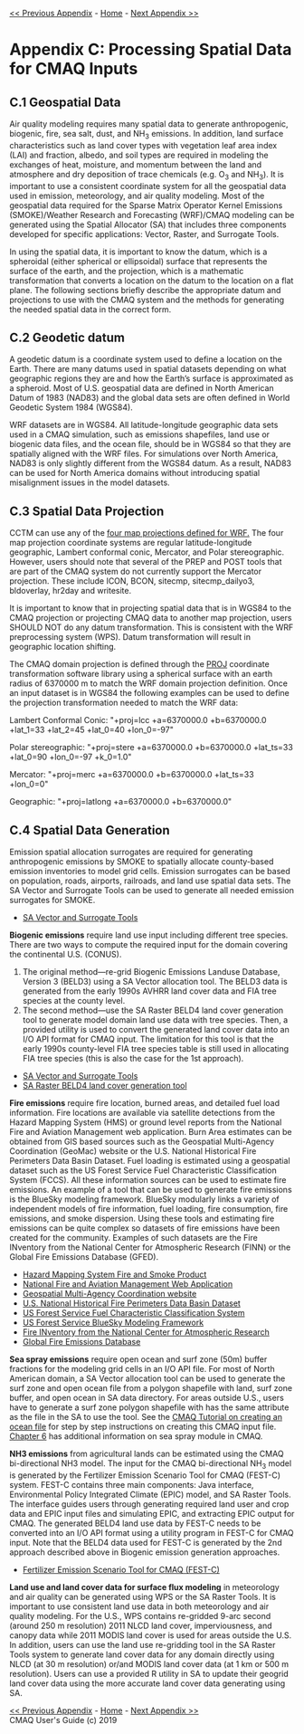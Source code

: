 <!-- BEGIN COMMENT -->

[<< Previous Appendix](CMAQ_UG_appendixB_emissions_control.md) - [Home](../README.md) - [Next Appendix >>](CMAQ_UG_appendixD_parallel_implementation.md)

<!-- END COMMENT -->

# Appendix C: Processing Spatial Data for CMAQ Inputs

## C.1 Geospatial Data

Air quality modeling requires many spatial data to generate anthropogenic,
biogenic, fire, sea salt, dust, and NH<sub>3</sub> emissions. In addition, land surface characteristics such as
land cover types with vegetation leaf area index (LAI) and fraction, albedo, and soil types are required in
modeling the exchanges of heat, moisture, and momentum between the land and atmosphere and dry deposition
of trace chemicals (e.g. O<sub>3</sub> and NH<sub>3</sub>). It is important to use a consistent coordinate system for all the
geospatial data used in emission, meteorology, and air quality modeling. Most of the geospatial data
required for the Sparse Matrix Operator Kernel Emissions (SMOKE)/Weather Research and Forecasting
(WRF)/CMAQ modeling can be generated using the Spatial Allocator (SA) that includes three components
developed for specific applications: Vector, Raster, and Surrogate Tools.

In using the spatial data, it is important to know the datum, which is a spheroidal (either spherical
 or ellipsoidal) surface that represents the surface of the earth, and the projection, which is a
 mathematic transformation that converts a location on the datum to the location on a flat plane.
 The following sections briefly describe the appropriate datum and projections to use with the CMAQ system
 and the methods for generating the needed spatial data in the correct form.

## C.2 Geodetic datum

 A geodetic datum is a coordinate system used to define a location on the Earth.
 There are many datums used in spatial datasets depending on what geographic regions they are and
 how the Earth’s surface is approximated as a spheroid.  Most of U.S. geospatial data are defined in
 North American Datum of 1983 (NAD83) and the global data sets are often defined in World Geodetic System
1984 (WGS84).

WRF datasets are in WGS84.  All latitude-longitude geographic data sets used in a CMAQ simulation,
such as emissions shapefiles, land use or biogenic data files, and the ocean file, should be in WGS84
so that they are spatially aligned with the WRF files.  For simulations over North America, NAD83 is only
slightly different from the WGS84 datum.  As a result, NAD83 can be used for North America domains without
introducing spatial misalignment issues in the model datasets.

## C.3 Spatial Data Projection

CCTM can use any of the [four map projections defined for WRF.](http://www2.mmm.ucar.edu/wrf/users/docs/user_guide_V3/users_guide_chap3.htm) 
The four map projection coordinate systems are regular latitude-longitude geographic, Lambert conformal conic, Mercator, and Polar
stereographic. However, users should note that several of the PREP and POST tools that are part of the CMAQ system do not currently support the Mercator projection.  These include ICON, BCON, sitecmp, sitecmp_dailyo3, bldoverlay, hr2day and writesite.

It is important to know that in projecting spatial data that is in WGS84 to the CMAQ projection or projecting CMAQ data to another map projection, users SHOULD NOT do any datum transformation. This is consistent with the WRF preprocessing system (WPS). Datum transformation will result in  geographic location shifting.

The CMAQ domain projection is defined through the [PROJ](https://proj.org) coordinate transformation software library using a spherical surface with an earth radius of 6370000 m to match the WRF domain projection definition.  Once an input dataset is in WGS84 the following examples can be used to define the projection transformation needed to match the WRF data:

Lambert Conformal Conic:  "+proj=lcc +a=6370000.0 +b=6370000.0 +lat_1=33 +lat_2=45 +lat_0=40 +lon_0=-97"

Polar stereographic:  "+proj=stere +a=6370000.0 +b=6370000.0 +lat_ts=33 +lat_0=90 +lon_0=-97 +k_0=1.0"

Mercator:  "+proj=merc +a=6370000.0 +b=6370000.0 +lat_ts=33 +lon_0=0"

Geographic:  "+proj=latlong +a=6370000.0 +b=6370000.0"

## C.4 Spatial Data Generation

Emission spatial allocation surrogates are required for generating anthropogenic emissions by SMOKE to
spatially allocate county-based emission inventories to model grid cells. Emission surrogates can be based
on population, roads, airports, railroads, and land use spatial data sets. The SA Vector and Surrogate
Tools can be used to generate all needed emission surrogates for SMOKE.

- [SA Vector and Surrogate Tools](https://www.cmascenter.org/sa-tools/) 

**Biogenic emissions** require land use input including different tree species. There are two ways to
compute the required input for the domain covering the continental U.S. (CONUS).

1. The original method—re-grid Biogenic Emissions Landuse Database, Version 3 (BELD3) using a SA Vector
allocation tool. The BELD3 data is generated from the early 1990s AVHRR land cover data and FIA tree
species at the county level.
2. The second method—use the SA Raster BELD4 land cover generation tool to generate model domain land use
 data with tree species. Then, a provided utility is used to convert the generated land cover data into
 an I/O API format for CMAQ input. The limitation for this tool is that the early 1990s county-level FIA tree species
 table is still used in allocating FIA tree species (this is also the case for the 1st approach).

- [SA Vector and Surrogate Tools](https://www.cmascenter.org/sa-tools/) 
- [SA Raster BELD4 land cover generation tool](https://www.cmascenter.org/sa-tools/documentation/4.2/Raster_Users_Guide_4_2.pdf) 

**Fire emissions** require fire location, burned areas, and detailed fuel load information.
Fire locations are available via satellite detections from the Hazard Mapping System (HMS) or ground
level reports from the National Fire and Aviation Management web application.  Burn Area estimates can
be obtained from GIS based sources such as the Geospatial Multi-Agency Coordination (GeoMac) website or
the U.S. National Historical Fire Perimeters Data Basin Dataset.  Fuel loading is estimated using a
geospatial dataset such as the US Forest Service Fuel Characteristic Classification System (FCCS).
All these information sources can be used to estimate fire emissions. An example of a tool that can
be used to generate fire emissions is the BlueSky modeling framework.  BlueSky modularly links a variety
of independent models of fire information, fuel loading, fire consumption, fire emissions, and smoke
dispersion.  Using these tools and estimating fire emissions can be quite complex so datasets of fire
emissions have been created for the community. Examples of such datasets are the Fire INventory from
the National Center for Atmospheric Research (FINN) or the Global Fire Emissions Database (GFED).

- [Hazard Mapping System Fire and Smoke Product](https://www.ospo.noaa.gov/Products/land/hms.html)
- [National Fire and Aviation Management Web Application](https://fam.nwcg.gov/fam-web/)
- [Geospatial Multi-Agency Coordination website](https://www.geomac.gov/)
- [U.S. National Historical Fire Perimeters Data Basin Dataset](https://www.arcgis.com/home/item.html?id=6b68271ebee147d99525e0b914823155) 
- [US Forest Service Fuel Characteristic Classification System](https://www.fs.fed.us/pnw/fera/fft/fccsmodule.shtml)
- [US Forest Service BlueSky Modeling Framework](https://sites.google.com/firenet.gov/wfaqrp-airfire-info/playground)  
- [Fire INventory from the National Center for Atmospheric Research](https://www2.acom.ucar.edu/modeling/finn-fire-inventory-ncar)
- [Global Fire Emissions Database](http://www.globalfiredata.org/)

**Sea spray emissions** require open ocean and surf zone (50m) buffer fractions for the modeling grid
 cells in an I/O API file. For most of North American domain, a SA Vector allocation tool can be used
 to generate the surf zone and open ocean file from a polygon shapefile with land, surf zone buffer,
 and open ocean in SA data directory. For areas outside U.S., users have to generate a surf zone polygon
 shapefile with has the same attribute as the file in the SA to use the tool.  See the [CMAQ Tutorial on creating an ocean file](Appendix/CMAQ_UG_tutorial_oceanfile.md) for step by step instructions on creating this CMAQ input file. [Chapter 6](CMAQ_UG_ch06_model_configuration_options.md#sea-spray) has additional information on sea spray module in CMAQ.

**NH3 emissions** from agricultural lands can be estimated using the CMAQ bi-directional NH3 model. The
input for the CMAQ bi-directional NH<sub>3</sub> model is generated by the Fertilizer Emission Scenario Tool for
CMAQ (FEST-C) system. FEST-C contains three main components: Java interface, Environmental Policy
Integrated Climate (EPIC) model, and SA Raster Tools. The interface guides users through generating
required land user and crop data and EPIC input files and simulating EPIC, and extracting EPIC output
for CMAQ. The generated BELD4 land use data by FEST-C needs to be converted into an I/O API format
using a utility program in FEST-C for CMAQ input. Note that the BELD4 data used for FEST-C is generated by the 2nd approach described above in Biogenic emission generation approaches.  

- [Fertilizer Emission Scenario Tool for CMAQ (FEST-C)](https://www.cmascenter.org/fest-c/) 

**Land use and land cover data for surface flux modeling** in meteorology and air quality can be
generated using WPS or the SA Raster Tools. It is important to use consistent land use data in both
meteorology and air quality modeling. For the U.S., WPS contains re-gridded 9-arc
second (around 250 m resolution) 2011 NLCD land cover, imperviousness, and canopy data while 2011 MODIS
land cover is used for areas outside the U.S. In addition, users can use the land use re-gridding tool in the
SA Raster Tools system to generate land cover data for any domain directly using NLCD (at 30 m resolution)
or/and MODIS land cover data (at 1 km or 500 m resolution). Users can use a provided R utility in SA to
update their geogrid land cover data using the more accurate land cover data generating using SA.

<!-- BEGIN COMMENT -->

[<< Previous Appendix](CMAQ_UG_appendixB_emissions_control.md) - [Home](../README.md) - [Next Appendix >>](CMAQ_UG_appendixD_parallel_implementation.md)<br>
CMAQ User's Guide (c) 2019<br>

<!-- END COMMENT -->
